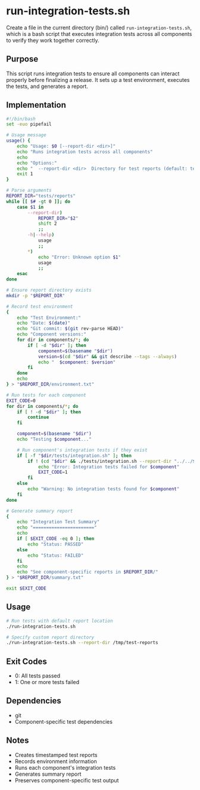 # run-integration-tests.sh

Create a file in the current directory (bin/) called `run-integration-tests.sh`, which is a bash script that executes integration tests across all components to verify they work together correctly.

## Purpose

This script runs integration tests to ensure all components can interact properly before finalizing a release. It sets up a test environment, executes the tests, and generates a report.

## Implementation

```bash
#!/bin/bash
set -euo pipefail

# Usage message
usage() {
    echo "Usage: $0 [--report-dir <dir>]"
    echo "Runs integration tests across all components"
    echo
    echo "Options:"
    echo "  --report-dir <dir>  Directory for test reports (default: tests/reports)"
    exit 1
}

# Parse arguments
REPORT_DIR="tests/reports"
while [[ $# -gt 0 ]]; do
    case $1 in
        --report-dir)
            REPORT_DIR="$2"
            shift 2
            ;;
        -h|--help)
            usage
            ;;
        *)
            echo "Error: Unknown option $1"
            usage
            ;;
    esac
done

# Ensure report directory exists
mkdir -p "$REPORT_DIR"

# Record test environment
{
    echo "Test Environment:"
    echo "Date: $(date)"
    echo "Git commit: $(git rev-parse HEAD)"
    echo "Component versions:"
    for dir in components/*; do
        if [ -d "$dir" ]; then
            component=$(basename "$dir")
            version=$(cd "$dir" && git describe --tags --always)
            echo "  $component: $version"
        fi
    done
    echo
} > "$REPORT_DIR/environment.txt"

# Run tests for each component
EXIT_CODE=0
for dir in components/*; do
    if [ ! -d "$dir" ]; then
        continue
    fi

    component=$(basename "$dir")
    echo "Testing $component..."

    # Run component's integration tests if they exist
    if [ -f "$dir/tests/integration.sh" ]; then
        if ! (cd "$dir" && ./tests/integration.sh --report-dir "../../$REPORT_DIR/$component"); then
            echo "Error: Integration tests failed for $component"
            EXIT_CODE=1
        fi
    else
        echo "Warning: No integration tests found for $component"
    fi
done

# Generate summary report
{
    echo "Integration Test Summary"
    echo "======================="
    echo
    if [ $EXIT_CODE -eq 0 ]; then
        echo "Status: PASSED"
    else
        echo "Status: FAILED"
    fi
    echo
    echo "See component-specific reports in $REPORT_DIR/"
} > "$REPORT_DIR/summary.txt"

exit $EXIT_CODE
```

## Usage

```bash
# Run tests with default report location
./run-integration-tests.sh

# Specify custom report directory
./run-integration-tests.sh --report-dir /tmp/test-reports
```

## Exit Codes

- 0: All tests passed
- 1: One or more tests failed

## Dependencies

- git
- Component-specific test dependencies

## Notes

- Creates timestamped test reports
- Records environment information
- Runs each component's integration tests
- Generates summary report
- Preserves component-specific test output
